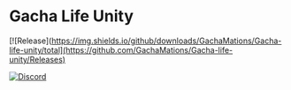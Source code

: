 # Gacha Life Unity
[![Release](https://img.shields.io/github/downloads/GachaMations/Gacha-life-unity/total](https://github.com/GachaMations/Gacha-life-unity/Releases)

[![Discord](https://img.shields.io/discord/808039740464300104?label=discord)](https://discord.gg/MG6GQFh52U)